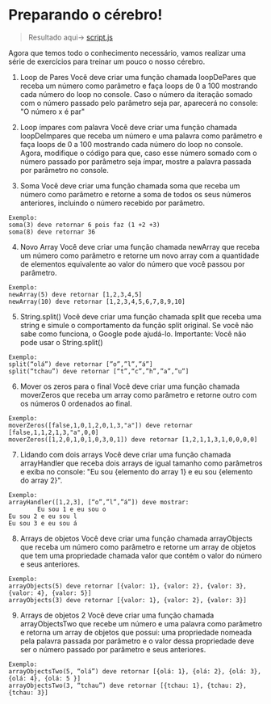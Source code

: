 # Preparando o cérebro!

> Resultado aqui-> [script.js](https://github.com/EverSilverio/DH/blob/master/PImperativa/checkpoint_2/script.js)

Agora que temos todo o conhecimento necessário, vamos realizar uma série de exercícios para treinar um pouco o nosso cérebro.

1. Loop de Pares
Você deve criar uma função chamada loopDePares que receba um número como parâmetro e faça 
loops de 0 a 100 mostrando cada número do loop no console.
Caso o número da iteração somado com o número passado pelo parâmetro seja par, aparecerá 
no console: "O número x é par"

2. Loop ímpares com palavra
Você deve criar uma função chamada loopDeImpares que receba um número e uma palavra como 
parâmetro e faça loops de 0 a 100 mostrando cada número do loop no console.
Agora, modifique o código para que, caso esse número somado com o número passado por 
parâmetro seja ímpar, mostre a palavra passada por parâmetro no console.

3. Soma
	Você deve criar uma função chamada soma que receba um número como parâmetro e retorne a 
	soma de todos os seus números anteriores, incluindo o número recebido por parâmetro.
```
Exemplo: 
soma(3) deve retornar 6 pois faz (1 +2 +3)
soma(8) deve retornar 36
```

4. Novo Array
Você deve criar uma função chamada newArray que receba um número como parâmetro e retorne 
um novo array com a quantidade de elementos equivalente ao valor do número que você passou 
por parâmetro.
```
Exemplo: 
newArray(5) deve retornar [1,2,3,4,5]
newArray(10) deve retornar [1,2,3,4,5,6,7,8,9,10]
```

5. String.split()
Você deve criar uma função chamada split que receba uma string e simule o comportamento da 
função split original. Se você não sabe como funciona, o Google pode ajudá-lo.
Importante: Você não pode usar o String.split()
```
Exemplo: 
split(“olá”) deve retornar [”o”,”l”,”á”]
split(“tchau”) deve retornar [“t”,“c”,”h”,”a”,”u”]
```

6. Mover os zeros para o final
Você deve criar uma função chamada moverZeros que receba um array como parâmetro e retorne 
outro com os números 0 ordenados ao final.

```
Exemplo: 
moverZeros([false,1,0,1,2,0,1,3,"a"]) deve retornar [false,1,1,2,1,3,"a",0,0]
moverZeros([1,2,0,1,0,1,0,3,0,1]) deve retornar [1,2,1,1,3,1,0,0,0,0]
```

7. Lidando com dois arrays
Você deve criar uma função chamada arrayHandler que receba dois arrays de igual tamanho 
como parâmetros e exiba no console: "Eu sou {elemento do array 1} e eu sou {elemento do array 2}".
```
Exemplo:
arrayHandler([1,2,3], [“o”,”l”,”á”]) deve mostrar: 
		Eu sou 1 e eu sou o
Eu sou 2 e eu sou l
Eu sou 3 e eu sou á
```

8. Arrays de objetos
Você deve criar uma função chamada arrayObjects que receba um número como parâmetro e retorne 
um array de objetos que tem uma propriedade chamada valor que contém o valor do número e seus 
anteriores.

```
Exemplo:
arrayObjects(5) deve retornar [{valor: 1}, {valor: 2}, {valor: 3}, {valor: 4}, {valor: 5}]
arrayObjects(3) deve retornar [{valor: 1}, {valor: 2}, {valor: 3}]
```

9. Arrays de objetos 2
Você deve criar uma função chamada arrayObjectsTwo que recebe um número e uma palavra como 
parâmetro e retorna um array de objetos que possui: uma propriedade nomeada pela palavra 
passada por parâmetro e o valor dessa propriedade deve ser o número passado por parâmetro 
e seus anteriores.

```
Exemplo:
arrayObjectsTwo(5, “olá”) deve retornar [{olá: 1}, {olá: 2}, {olá: 3}, {olá: 4}, {olá: 5 }]
arrayObjectsTwo(3, “tchau”) deve retornar [{tchau: 1}, {tchau: 2}, {tchau: 3}]
```
